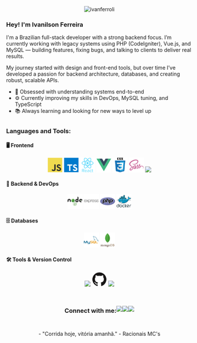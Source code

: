 <div align="center">
  <img src="https://komarev.com/ghpvc/?username=ivanferroli&label=Profile%20views&color=03b300&style=flat-square" alt="ivanferroli" />
</div>

### Hey! I'm Ivanilson Ferreira

I'm a Brazilian full-stack developer with a strong backend focus. I’m currently working with legacy systems using PHP (CodeIgniter), Vue.js, and MySQL — building features, fixing bugs, and talking to clients to deliver real results.

My journey started with design and front-end tools, but over time I’ve developed a passion for backend architecture, databases, and creating robust, scalable APIs.

- 🧠 Obsessed with understanding systems end-to-end  
- ⚙️ Currently improving my skills in DevOps, MySQL tuning, and TypeScript  
- 📚 Always learning and looking for new ways to level up  

##

<h3 align="left">Languages and Tools:</h3>

#### 🖥 Frontend
<p align="center">
  <img src="https://raw.githubusercontent.com/devicons/devicon/master/icons/javascript/javascript-original.svg" width="40" />
  <img src="https://raw.githubusercontent.com/devicons/devicon/master/icons/typescript/typescript-original.svg" width="40" />
  <img src="https://raw.githubusercontent.com/devicons/devicon/master/icons/react/react-original-wordmark.svg" width="40" />
  <img src="https://raw.githubusercontent.com/devicons/devicon/master/icons/vuejs/vuejs-original.svg" width="40" />
  <img src="https://raw.githubusercontent.com/devicons/devicon/master/icons/css3/css3-original-wordmark.svg" width="40" />
  <img src="https://raw.githubusercontent.com/devicons/devicon/master/icons/sass/sass-original.svg" width="40" />
  <img src="https://www.vectorlogo.zone/logos/figma/figma-icon.svg" width="40" />
</p>

#### 🔧 Backend & DevOps
<p align="center">
  <img src="https://raw.githubusercontent.com/devicons/devicon/master/icons/nodejs/nodejs-original-wordmark.svg" width="40" />
  <img src="https://raw.githubusercontent.com/devicons/devicon/master/icons/express/express-original-wordmark.svg" width="40" style="background:white;" />
  <img src="https://raw.githubusercontent.com/devicons/devicon/master/icons/php/php-original.svg" width="40" />
  <img src="https://raw.githubusercontent.com/devicons/devicon/master/icons/docker/docker-original-wordmark.svg" width="40" />
</p>

#### 🗄 Databases
<p align="center">
  <img src="https://raw.githubusercontent.com/devicons/devicon/master/icons/mysql/mysql-original-wordmark.svg" width="40" />
  <img src="https://raw.githubusercontent.com/devicons/devicon/master/icons/mongodb/mongodb-original-wordmark.svg" width="40" />
</p>

#### 🛠 Tools & Version Control
<p align="center">
  <img src="https://www.vectorlogo.zone/logos/git-scm/git-scm-icon.svg" width="40" />
  <img src="https://raw.githubusercontent.com/devicons/devicon/master/icons/github/github-original.svg" width="40" />
  <img src="https://img.icons8.com/ios-filled/50/000000/visual-studio-code-2019.png" width="40" />
</p>

##

<p align="left">
  <div style="width: 100%; display: flex; align-items: center; justify-content: center;">
    <h3 align="left">Connect with me:</h3>
    <a href="https://www.linkedin.com/in/ivanilson-ferreira/" target="_blank">
      <img src="https://img.shields.io/badge/-LinkedIn-%230077B5?style=for-the-badge&logo=linkedin&logoColor=white" target="_blank">
    </a>
    <a href="mailto:ivanilson.ferreira.mec@gmail.com">
      <img src="https://img.shields.io/badge/-Gmail-%23333?style=for-the-badge&logo=gmail&logoColor=white" target="_blank">
    </a>
    <a href="https://wa.me/+5583986748048">
      <img src="https://img.shields.io/badge/WhatsApp-25D366?style=for-the-badge&logo=whatsapp&logoColor=white" target="_blank">
    </a>
  </div>
</p>

<p align="left">
  <div style="width: 100%; display: flex; align-items: center; justify-content: center;">
    <p align="center">- "Corrida hoje, vitória amanhã." - Racionais MC's</p>
  </div>
</p>
